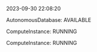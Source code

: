 2023-09-30 22:08:20

AutonomousDatabase: AVAILABLE

ComputeInstance: RUNNING

ComputeInstance: RUNNING